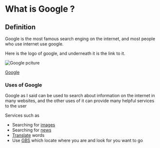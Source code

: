 # What is Google ?


## Definition  
 Google is the most famous search enging on the internet, and most people who use internet use google. 
 
 Here is the logo of google, and underneath it is the link to it.
 
 ![Google pciture](https://www.google.com/images/branding/googlelogo/2x/googlelogo_color_160x56dp.png)
 
 [Google](https://www.google.com/)

### Uses of Google 
Google as I said can be used to search about information on the internet in many websites, and the other uses of it can provide many helpful services to the user 

Services such as 
* Searching for [images](https://www.google.com/imghp?hl=en&tab=wi&authuser=0&ogbl)
* Searching for [news](https://news.google.com/?hl=en-US&tab=in&gl=US&ceid=US:en)
* [Translate](https://translate.google.com/?hl=en&tab=rT&authuser=0) words 
* Use [GBS](https://www.google.com/maps?hl=en&tab=Tl&authuser=0) which locate where you are and look for you want to go 
